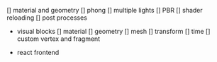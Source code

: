 [] material and geometry
[] phong
[] multiple lights
[] PBR
[] shader reloading
[] post processes

- visual blocks
  [] material
  [] geometry
  [] mesh
  [] transform
  [] time
  [] custom vertex and fragment

- react frontend